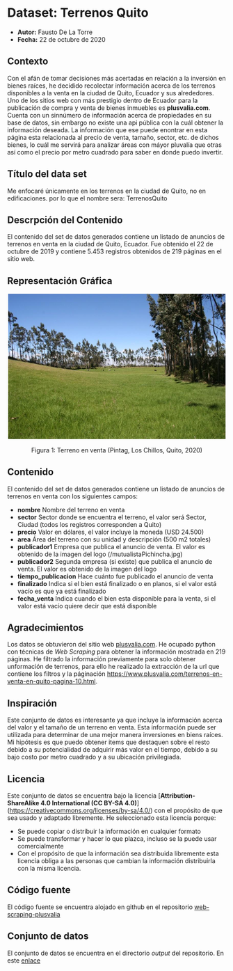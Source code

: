 # Dataset: Terrenos Quito
* **Autor:** Fausto De La Torre
* **Fecha:** 22 de octubre de 2020

## Contexto
Con el afán de tomar decisiones más acertadas en relación a la inversión en bienes raíces, he decidido recolectar información acerca de los terrenos disponibles a la venta en la ciudad de Quito, Ecuador y sus alrededores. 
Uno de los sitios web con más prestigio dentro de Ecuador para la publicación de compra y venta de bienes inmuebles es **plusvalia.com**. Cuenta con un sinnúmero de información acerca de propiedades en su base de datos, sin embargo no existe una api pública con la cuál obtener la información deseada. La información que ese puede enontrar en esta página esta relacionada al precio de venta, tamaño, sector, etc. de dichos bienes, lo cuál me servirá para analizar áreas con máyor pluvalía que otras así como el precio por metro cuadrado para saber en donde puedo invertir. 

## Título del data set
Me enfocaré únicamente en los terrenos en la ciudad de Quito, no en edificaciones. por lo que el nombre sera:
TerrenosQuito

## Descrpción del Contenido
El contenido del set de datos generados contiene un listado de anuncios de terrenos en venta en la ciudad de Quito, Ecuador. Fue obtenido el 22 de octubre de 2019 y contiene 5.453 registros obtenidos de 219 páginas en el sitio web.

## Representación Gráfica
<div style="text-align:center">
    <img src="terreno_venta.jpg" width="500px" />
    <p>Figura 1: Terreno en venta (Pintag, Los Chillos, Quito, 2020)</p>
</div>

## Contenido
El contenido del set de datos generados contiene un listado de anuncios de terrenos en venta con los siguientes campos:
* **nombre** Nombre del terreno en venta
* **sector** Sector donde se encuentra el terreno, el valor será Sector, Ciudad (todos los registros corresponden a Quito)
* **precio** Valor en dólares, el valor incluye la moneda (USD 24.500)
* **area** Área del terreno con su unidad y descripción (500 m2 totales)
* **publicador1** Empresa que publica el anuncio de venta. El valor es obtenido de la imagen del logo (/mutualistaPichincha.jpg)
* **publicador2** Segunda empresa (si existe) que publica el anuncio de venta. El valor es obtenido de la imagen del logo
* **tiempo_publicacion** Hace cuánto fue publicado el anuncio de venta
* **finalizado** Indica si el bien está finalizado o en planos, si el valor está vacío es que ya está finalizado
* **fecha_venta** Indica cuando el bien esta disponible para la venta, si el valor está vacío quiere decir que está disponible

## Agradecimientos
Los datos se obtuvieron del sitio web [plusvalia.com](https://www.plusvalia.com). He ocupado python con técnicas de *Web Scraping* para obtener la información mostrada en 219 páginas. He filtrado la información previamente para solo obtener unformación de terrenos, para ello he realizado la extracción de la url que contiene los filtros y la páginación https://www.plusvalia.com/terrenos-en-venta-en-quito-pagina-10.html.

## Inspiración
Este conjunto de datos es interesante ya que incluye la información acerca del valor y el tamaño de un terreno en venta. Esta información puede ser utilizada para determinar de una mejor manera inversiones en biens raíces. Mi hipótesis es que puedo obtener items que destaquen sobre el resto debido a su potencialidad de adquirir más valor en el tiempo, debido a su bajo costo por metro cuadrado y a su ubicación privilegiada.

## Licencia
Este conjunto de datos se encuentra bajo la licencia [**Attribution-ShareAlike 4.0 International (CC BY-SA 4.0)**] (https://creativecommons.org/licenses/by-sa/4.0/) con el propósito de que sea usado y adaptado libremente. He seleccionado esta licencia porque:
* Se puede copiar o distribuir la información en cualquier formato
* Se puede transformar y hacer lo que plazca, incluso se la puede usar comercialmente
* Con el propósito de que la información sea distribuida libremente esta licencia obliga a las personas que cambian la información distribuirla con la misma licencia. 


## Código fuente
El código fuente se encuentra alojado en github en el repositorio [web-scraping-plusvalia](https://github.com/faustodelatog/web-scraping-plusvalia)

## Conjunto de datos
El conjunto de datos se encuentra en el directorio *output* del repositorio. En este [enlace](https://github.com/faustodelatog/web-scraping-plusvalia/output/terrenos_quito.csv) 
